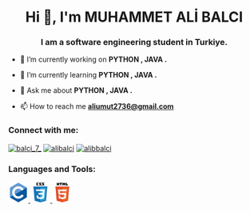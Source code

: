 <h1 align="center">Hi 👋, I'm MUHAMMET ALİ BALCI</h1>
<h3 align="center"> I am a software engineering student in Turkiye. </h3>

- 🔭 I’m currently working on **PYTHON , JAVA .**

- 🌱 I’m currently learning **PYTHON , JAVA .**

- 💬 Ask me about **PYTHON , JAVA .**

- 📫 How to reach me **aliumut2736@gmail.com**

<h3 align="left">Connect with me:</h3>
<p align="left">
<a href="https://x.com/Balci_7_" target="blank"><img align="center" src="https://raw.githubusercontent.com/rahuldkjain/github-profile-readme-generator/master/src/images/icons/Social/twitter.svg" alt="balci̇_7_" height="30" width="40" /></a>
<a href="https://www.linkedin.com/in/alibbalci/" target="blank"><img align="center" src="https://raw.githubusercontent.com/rahuldkjain/github-profile-readme-generator/master/src/images/icons/Social/linked-in-alt.svg" alt="ali̇balci̇" height="30" width="40" /></a>
<a href="https://www.instagram.com/alibbalci/" target="blank"><img align="center" src="https://raw.githubusercontent.com/rahuldkjain/github-profile-readme-generator/master/src/images/icons/Social/instagram.svg" alt="ali̇bbalci̇" height="30" width="40" /></a>
</p>

<h3 align="left">Languages and Tools:</h3>
<p align="left"> <a href="https://www.cprogramming.com/" target="_blank" rel="noreferrer"> <img src="https://raw.githubusercontent.com/devicons/devicon/master/icons/c/c-original.svg" alt="c" width="40" height="40"/> </a> <a href="https://www.w3schools.com/css/" target="_blank" rel="noreferrer"> <img src="https://raw.githubusercontent.com/devicons/devicon/master/icons/css3/css3-original-wordmark.svg" alt="css3" width="40" height="40"/> </a> <a href="https://www.w3.org/html/" target="_blank" rel="noreferrer"> <img src="https://raw.githubusercontent.com/devicons/devicon/master/icons/html5/html5-original-wordmark.svg" alt="html5" width="40" height="40"/> </a> </p>
